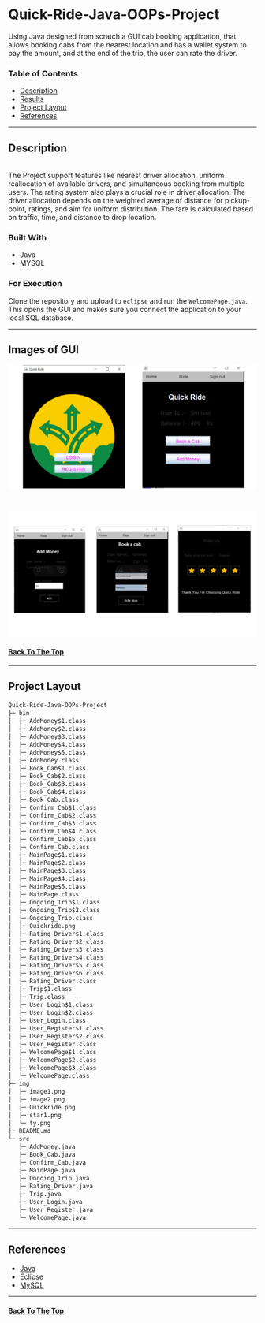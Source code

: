 # Quick-Ride-Java-OOPs-Project

Using Java designed from scratch a GUI cab booking application, that allows booking cabs from the nearest location and has a wallet system to pay the amount, and at the end of the trip, the user can rate the driver.

### Table of Contents

- [Description](#description)
- [Results](#results)
- [Project Layout](#project-layout)
- [References](#references)

---

## Description

<br>
The Project support features like nearest driver allocation, uniform reallocation of available drivers, and simultaneous booking from multiple users. The rating system also plays a crucial role in driver allocation. The driver allocation depends on the weighted average of distance for pickup-point, ratings, and aim for uniform distribution. The fare is calculated based on traffic, time, and distance to drop location.
<br>

### Built With

- Java
- MYSQL

### For Execution

Clone the repository and upload to `eclipse` and run the `WelcomePage.java`. This opens the GUI and makes sure you connect the application to your local SQL database. 
<br>

---

## Images of GUI

<p align="center">
  <img  src="img\image1.png" > 
</p>
<br/>
<p align="center">
  <img  src="img\image2.png" > 
</p>

#### [Back To The Top](#Quick-Ride-Java-OOPs-Project)

---

## Project Layout

```
Quick-Ride-Java-OOPs-Project
├─ bin
│  ├─ AddMoney$1.class
│  ├─ AddMoney$2.class
│  ├─ AddMoney$3.class
│  ├─ AddMoney$4.class
│  ├─ AddMoney$5.class
│  ├─ AddMoney.class
│  ├─ Book_Cab$1.class
│  ├─ Book_Cab$2.class
│  ├─ Book_Cab$3.class
│  ├─ Book_Cab$4.class
│  ├─ Book_Cab.class
│  ├─ Confirm_Cab$1.class
│  ├─ Confirm_Cab$2.class
│  ├─ Confirm_Cab$3.class
│  ├─ Confirm_Cab$4.class
│  ├─ Confirm_Cab$5.class
│  ├─ Confirm_Cab.class
│  ├─ MainPage$1.class
│  ├─ MainPage$2.class
│  ├─ MainPage$3.class
│  ├─ MainPage$4.class
│  ├─ MainPage$5.class
│  ├─ MainPage.class
│  ├─ Ongoing_Trip$1.class
│  ├─ Ongoing_Trip$2.class
│  ├─ Ongoing_Trip.class
│  ├─ Quickride.png
│  ├─ Rating_Driver$1.class
│  ├─ Rating_Driver$2.class
│  ├─ Rating_Driver$3.class
│  ├─ Rating_Driver$4.class
│  ├─ Rating_Driver$5.class
│  ├─ Rating_Driver$6.class
│  ├─ Rating_Driver.class
│  ├─ Trip$1.class
│  ├─ Trip.class
│  ├─ User_Login$1.class
│  ├─ User_Login$2.class
│  ├─ User_Login.class
│  ├─ User_Register$1.class
│  ├─ User_Register$2.class
│  ├─ User_Register.class
│  ├─ WelcomePage$1.class
│  ├─ WelcomePage$2.class
│  ├─ WelcomePage$3.class
│  └─ WelcomePage.class
├─ img
│  ├─ image1.png
│  ├─ image2.png
│  ├─ Quickride.png
│  ├─ star1.png
│  └─ ty.png
├─ README.md
└─ src
   ├─ AddMoney.java
   ├─ Book_Cab.java
   ├─ Confirm_Cab.java
   ├─ MainPage.java
   ├─ Ongoing_Trip.java
   ├─ Rating_Driver.java
   ├─ Trip.java
   ├─ User_Login.java
   ├─ User_Register.java
   └─ WelcomePage.java

```

---

## References

- [Java](https://www.java.com/en/)
- [Eclipse](https://www.eclipse.org/)
- [MySQL](https://www.mysql.com/)

---

#### [Back To The Top](#Quick-Ride-Java-OOPs-Project)




